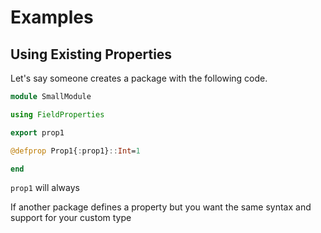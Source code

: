 # Examples


## Using Existing Properties

Let's say someone creates a package with the following code.
```julia
module SmallModule

using FieldProperties

export prop1

@defprop Prop1{:prop1}::Int=1

end
```

`prop1` will always 

If another package defines a property but you want the same syntax and support for your custom type 
